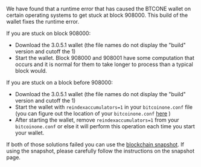 We have found that a runtime error that has caused the BTCONE wallet on certain operating systems to get stuck at block 908000. This build of the wallet fixes the runtime error.

If you are stuck on block 908000:
- Download the 3.0.5.1 wallet (the file names do not display the "build" version and cutoff the 1)
- Start the wallet. Block 908000 and 908001 have some computation that occurs and it is normal for them to take longer to process than a typical block would.

If you are stuck on a block before 908000:
- Download the 3.0.5.1 wallet (the file names do not display the "build" version and cutoff the 1)
- Start the wallet with `reindexaccumulators=1` in your `bitcoinone.conf` file (you can figure out the location of your `bitcoinone.conf` [here](https://bitcoinone.freshdesk.com/support/solutions/articles/30000004664-where-are-my-wallet-dat-blockchain-and-configuration-conf-files-located-) )
- After starting the wallet, remove `reindexaccumulators=1` from your `bitcoinone.conf` or else it will perform this operation each time you start your wallet.

If both of those solutions failed you can use the [blockchain snapshot](http://178.254.23.111/~pub/BTCONE/Daily-Snapshots-Html/BTCONE-Daily-Snapshots.html). If using the snapshot, please carefully follow the instructions on the snapshot page.